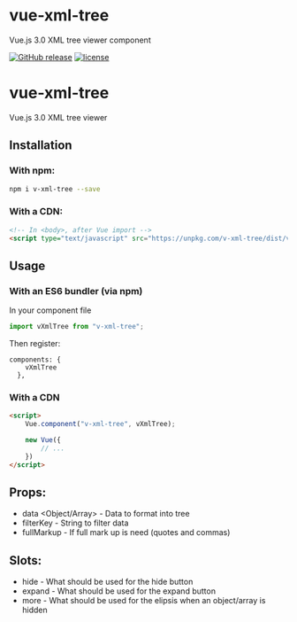 # vue-xml-tree
Vue.js 3.0 XML tree viewer component

[![GitHub release](https://img.shields.io/github/release/mikemenaker/vue-xml-tree.svg)]() [![license](https://img.shields.io/github/license/mikemenaker/vue-xml-tree.svg)]()

# vue-xml-tree
Vue.js 3.0 XML tree viewer

## Installation
### With npm:
```bash
npm i v-xml-tree --save
```

### With a CDN:
```html
<!-- In <body>, after Vue import -->
<script type="text/javascript" src="https://unpkg.com/v-xml-tree/dist/vXmlTree.umd.js"></script>
```

## Usage
### With an ES6 bundler (via npm)
In your component file
```js
import vXmlTree from "v-xml-tree";
```

Then register:
```
components: {
    vXmlTree
  },
```

### With a CDN
```html
<script>
    Vue.component("v-xml-tree", vXmlTree);

    new Vue({
        // ...
    })
</script>
```

## Props:
 - data <Object/Array> - Data to format into tree
 - filterKey <String> - String to filter data
 - fullMarkup <Boolean> - If full mark up is need (quotes and commas)

## Slots:
 - hide - What should be used for the hide button
 - expand - What should be used for the expand button
 - more - What should be used for the elipsis when an object/array is hidden

